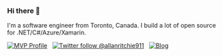 ### Hi there 👋

I'm a software engineer from Toronto, Canada.  I build a lot of open source for .NET/C#/Azure/Xamarin.  

[![MVP Profile](https://img.shields.io/badge/MVP-Developer%20Technologies%20🏆-blue?style=flat&logo=microsoft)](https://mvp.microsoft.com/en-us/PublicProfile/5002565) 
&nbsp;
[![Twitter follow @allanritchie911](https://img.shields.io/twitter/follow/allanritchie911?style=social)](https://twitter.com/allanritchie911)
&nbsp;
[![Blog](https://img.shields.io/badge/Blog-allancritchie.net-brightgreen)](https://allancritchie.net) &nbsp;

<!--
**aritchie/aritchie** is a ✨ _special_ ✨ repository because its `README.md` (this file) appears on your GitHub profile.

Here are some ideas to get you started:

- 🔭 I’m currently working on ...
- 🌱 I’m currently learning ...
- 👯 I’m looking to collaborate on ...
- 🤔 I’m looking for help with ...
- 💬 Ask me about ...
- 📫 How to reach me: ...
- 😄 Pronouns: ...
- ⚡ Fun fact: ...
-->
